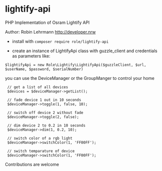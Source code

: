 # lightify-api
PHP Implementation of Osram Lightify API

Author: Robin Lehrmann
http://developer.nrw

- install with `composer require role/lightify-api`

- create an instance of LightifyApi class with guzzle_client and credentials as parameters like:

`$lightifyApi = new Role\Lightify\LightifyApi($guzzleClient, $url, $userName, $password, $serialNumber)`

you can use the DeviceManager or the GroupManger to control your home

     // get a list of all devices
     $devices = $deviceManager->getList();
    
     // fade device 1 out in 10 seconds
     $deviceManager->toggle(1, false, 10);
    
     // switch off device 2 without fade
     $deviceManager->toggle(2, false);
    
     // dim device 2 to 0.2 in 10 seconds
     $deviceManager->dim(1, 0.2, 10);
     
     // switch color of a rgb light
     $deviceManager->switchColor(1, 'FF00FF');
     
     // switch temparature of device
     $deviceManager->switchColor(1, 'FF00FF');
     
Contributions are welcome